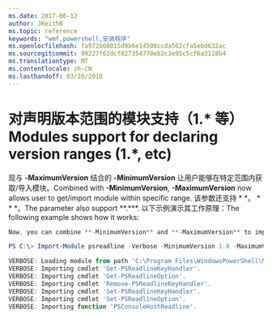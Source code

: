 ```yaml
---
ms.date: 2017-06-12
author: JKeithB
ms.topic: reference
keywords: "wmf,powershell,安装程序"
ms.openlocfilehash: fa972b68015d9b6e14508ccda562cfa5ebd632ac
ms.sourcegitcommit: 99227f62dcf827354770eb2c3e95c5cf6a3118b4
ms.translationtype: MT
ms.contentlocale: zh-CN
ms.lasthandoff: 03/20/2018
---
```

# <a name="modules-support-for-declaring-version-ranges-1-etc"></a><span data-ttu-id="c9b89-102">对声明版本范围的模块支持（1.\* 等）</span><span class="sxs-lookup"><span data-stu-id="c9b89-102">Modules support for declaring version ranges (1.\*, etc)</span></span>
<span data-ttu-id="c9b89-103">现与 **-MaximumVersion** 结合的 **-MinimumVersion** 让用户能够在特定范围内获取/导入模块。</span><span class="sxs-lookup"><span data-stu-id="c9b89-103">Combined with **-MinimumVersion**, **-MaximumVersion** now allows user to get/import module within specific range.</span></span> <span data-ttu-id="c9b89-104">该参数还支持 \* \*。 \* \* \*。</span><span class="sxs-lookup"><span data-stu-id="c9b89-104">The parameter also support \*\*.\*\*\*.</span></span> <span data-ttu-id="c9b89-105">以下示例演示其工作原理：</span><span class="sxs-lookup"><span data-stu-id="c9b89-105">The following example shows how it works:</span></span>

```powershell
Now, you can combine **-MinimumVersion** and **-MaximumVersion** to import module within specific range:

PS C:\> Import-Module psreadline -Verbose -MinimumVersion 1.0 -MaximumVersion 1.2.*

VERBOSE: Loading module from path 'C:\Program Files\WindowsPowerShell\Modules\psreadline\1.1\psreadline.psd1'.
VERBOSE: Importing cmdlet 'Get-PSReadlineKeyHandler'.
VERBOSE: Importing cmdlet 'Get-PSReadlineOption'.
VERBOSE: Importing cmdlet 'Remove-PSReadlineKeyHandler'.
VERBOSE: Importing cmdlet 'Set-PSReadlineKeyHandler'.
VERBOSE: Importing cmdlet 'Set-PSReadlineOption'.
VERBOSE: Importing function 'PSConsoleHostReadline'.
```

